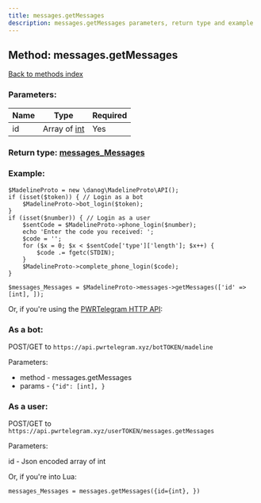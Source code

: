 ```yaml
---
title: messages.getMessages
description: messages.getMessages parameters, return type and example
---
```

## Method: messages.getMessages  
[Back to methods index](index.md)


### Parameters:

| Name     |    Type       | Required |
|----------|---------------|----------|
|id|Array of [int](../types/int.md) | Yes|


### Return type: [messages\_Messages](../types/messages_Messages.md)

### Example:


```
$MadelineProto = new \danog\MadelineProto\API();
if (isset($token)) { // Login as a bot
    $MadelineProto->bot_login($token);
}
if (isset($number)) { // Login as a user
    $sentCode = $MadelineProto->phone_login($number);
    echo 'Enter the code you received: ';
    $code = '';
    for ($x = 0; $x < $sentCode['type']['length']; $x++) {
        $code .= fgetc(STDIN);
    }
    $MadelineProto->complete_phone_login($code);
}

$messages_Messages = $MadelineProto->messages->getMessages(['id' => [int], ]);
```

Or, if you're using the [PWRTelegram HTTP API](https://pwrtelegram.xyz):

### As a bot:

POST/GET to `https://api.pwrtelegram.xyz/botTOKEN/madeline`

Parameters:

* method - messages.getMessages
* params - `{"id": [int], }`



### As a user:

POST/GET to `https://api.pwrtelegram.xyz/userTOKEN/messages.getMessages`

Parameters:

id - Json encoded  array of int




Or, if you're into Lua:

```
messages_Messages = messages.getMessages({id={int}, })
```

